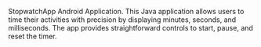 StopwatchApp Android Application.
This Java application allows users to time their activities with precision by displaying minutes, seconds, and milliseconds. 
The app provides straightforward controls to start, pause, and reset the timer.

